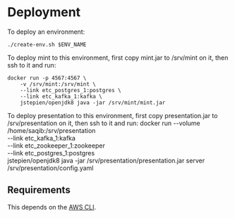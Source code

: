 # Deployment

To deploy an environment:

    ./create-env.sh $ENV_NAME

To deploy mint to this environment, first copy mint.jar to /srv/mint
on it, then ssh to it and run:

    docker run -p 4567:4567 \
        -v /srv/mint:/srv/mint \
        --link etc_postgres_1:postgres \
        --link etc_kafka_1:kafka \
        jstepien/openjdk8 java -jar /srv/mint/mint.jar


To deploy presentation to this environment, first copy presentation.jar to /srv/presentation
on it, then ssh to it and run:
    docker run --volume /home/saqib:/srv/presentation \
        --link etc_kafka_1:kafka \
        --link etc_zookeeper_1:zookeeper \
        --link etc_postgres_1:postgres \
        jstepien/openjdk8 java -jar /srv/presentation/presentation.jar server /srv/presentation/config.yaml

## Requirements

This depends on the [AWS CLI][].

[AWS CLI]: http://aws.amazon.com/cli/
